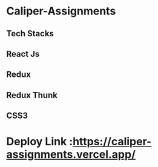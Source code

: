 # Caliper-Assignments

## Tech Stacks
## React Js
## Redux
## Redux Thunk
## CSS3

# Deploy Link :https://caliper-assignments.vercel.app/
